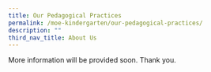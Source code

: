 ```yaml
---
title: Our Pedagogical Practices
permalink: /moe-kindergarten/our-pedagogical-practices/
description: ""
third_nav_title: About Us
---
```



More information will be provided soon. Thank you.